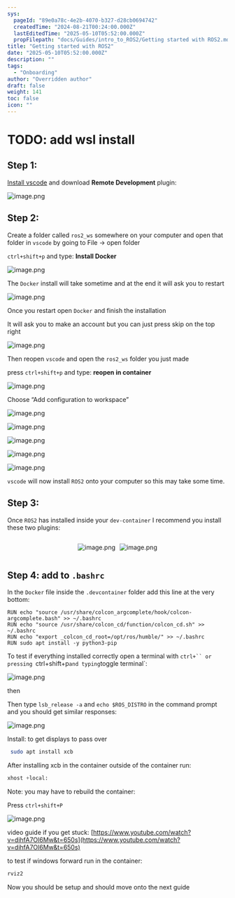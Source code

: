 ```yaml
---
sys:
  pageId: "89e0a78c-4e2b-4070-b327-d28cb0694742"
  createdTime: "2024-08-21T00:24:00.000Z"
  lastEditedTime: "2025-05-10T05:52:00.000Z"
  propFilepath: "docs/Guides/intro_to_ROS2/Getting started with ROS2.md"
title: "Getting started with ROS2"
date: "2025-05-10T05:52:00.000Z"
description: ""
tags:
  - "Onboarding"
author: "Overridden author"
draft: false
weight: 141
toc: false
icon: ""
---
```


# TODO: add wsl install

## Step 1:

[Install vscode](https://code.visualstudio.com/download) and download **Remote Development** plugin:

![image.png](https://prod-files-secure.s3.us-west-2.amazonaws.com/d518164a-d88e-44d1-a4ee-3adb3bd8bce0/efb52993-1881-4a40-b95e-6f020334f022/image.png?X-Amz-Algorithm=AWS4-HMAC-SHA256&X-Amz-Content-Sha256=UNSIGNED-PAYLOAD&X-Amz-Credential=ASIAZI2LB466WBFKPSDD%2F20250715%2Fus-west-2%2Fs3%2Faws4_request&X-Amz-Date=20250715T170848Z&X-Amz-Expires=3600&X-Amz-Security-Token=IQoJb3JpZ2luX2VjEDEaCXVzLXdlc3QtMiJIMEYCIQD6BVO%2BpPTVrSJiDnuh0cgMiABgy6b5BheiXuJ22EaWPAIhAKC53tOrDYQwVtvpmG8Fb3SwvR8qbI1caw9HTl11ee7MKv8DCEoQABoMNjM3NDIzMTgzODA1IgwSKo7wM5Ppps3mda8q3AP1yqc0OdgGtcZN5PP0RGFDBMofeKcaZ%2BTPpM56Po8fiePUwCvZs1e%2Bf%2Bb23021cyDukPXqbJIfGTb794yxpvhjM4DM%2B3KABBgM7yaz%2B%2B3p6RzB%2By82cCjUzUbQmtDPVftKeseMBKyYaLF8uCL%2FA6yVecMVeD2LjMaXHs1YE8jDxinH3HARLm0%2FBmy9YJBZFckZiP1oieufRlgTSsTSmh92RvHyGOSzvhWvsSuFn9ilnK5chdfHdDP2kAKVHB6xuOn1ShURfSane0SeTbEx2MH6yGoPyEqsW4LH3S34KaeWcJQ6yt5a7%2F2NLF9PjokLRfC66bVxRuii%2FfKZzgh%2BJRVmQQrRGDVGdZWjZQjl8%2Fd74PCvMHtEgMtHuihkpKyv0kzFlERgF8Oi1nzagxlqlgK8VmpQs0Q1C499SHmAe983mG5DG5%2Ber3I5BP3Z3wcjIbn7TgysRaNhp4Wnz3JQk3Dcq746E37IHRE6nf5jdyik2UupcHw1PzXQiFcrtLJyS8%2B5mqxW5MYIzX11ncSONqx%2F3rlGPM5Tgk0XGc%2BxXbCzHQ72dbL%2B0TrjQ6D01a9bqYkZ5B60AWwKD4pzg0cydgRnH9CkFvARt5t2COoi%2BVkaTg9CedsE%2BQuc09avmjCkhtrDBjqkASg9VFI7hqoWc1nMmjFDbS1yzVeYa3VqFQMU3MvNHhXOq2AcdmnpZqdp%2BdLDxmj%2BA2yk1d2dSYwuF7ICAh7akCQVUepv5CKOxuxHFy80KAUtrIMqI6a8U5cqj1yNSY53QqGxnZLGU51bSkLEbncosLyBFA8zCwvTwLIP%2Fn9jafWuIH8Fwz2YsmiV7%2BMaHXtv6%2Bb6YfmL9Bdk1zlp88gXeakgHcLH&X-Amz-Signature=76545a93399fc68c896ebd730cc17048ba6124f4b89a6e571a6f2fdbf8563428&X-Amz-SignedHeaders=host&x-amz-checksum-mode=ENABLED&x-id=GetObject)

## Step 2:

Create a folder called `ros2_ws` somewhere on your computer and open that folder in `vscode` by going to File → open folder 

`ctrl+shift+p` and type: **Install Docker**

![image.png](https://prod-files-secure.s3.us-west-2.amazonaws.com/d518164a-d88e-44d1-a4ee-3adb3bd8bce0/2269dc0e-1cd5-47ff-bceb-c04ad9b2eab0/image.png?X-Amz-Algorithm=AWS4-HMAC-SHA256&X-Amz-Content-Sha256=UNSIGNED-PAYLOAD&X-Amz-Credential=ASIAZI2LB466WBFKPSDD%2F20250715%2Fus-west-2%2Fs3%2Faws4_request&X-Amz-Date=20250715T170848Z&X-Amz-Expires=3600&X-Amz-Security-Token=IQoJb3JpZ2luX2VjEDEaCXVzLXdlc3QtMiJIMEYCIQD6BVO%2BpPTVrSJiDnuh0cgMiABgy6b5BheiXuJ22EaWPAIhAKC53tOrDYQwVtvpmG8Fb3SwvR8qbI1caw9HTl11ee7MKv8DCEoQABoMNjM3NDIzMTgzODA1IgwSKo7wM5Ppps3mda8q3AP1yqc0OdgGtcZN5PP0RGFDBMofeKcaZ%2BTPpM56Po8fiePUwCvZs1e%2Bf%2Bb23021cyDukPXqbJIfGTb794yxpvhjM4DM%2B3KABBgM7yaz%2B%2B3p6RzB%2By82cCjUzUbQmtDPVftKeseMBKyYaLF8uCL%2FA6yVecMVeD2LjMaXHs1YE8jDxinH3HARLm0%2FBmy9YJBZFckZiP1oieufRlgTSsTSmh92RvHyGOSzvhWvsSuFn9ilnK5chdfHdDP2kAKVHB6xuOn1ShURfSane0SeTbEx2MH6yGoPyEqsW4LH3S34KaeWcJQ6yt5a7%2F2NLF9PjokLRfC66bVxRuii%2FfKZzgh%2BJRVmQQrRGDVGdZWjZQjl8%2Fd74PCvMHtEgMtHuihkpKyv0kzFlERgF8Oi1nzagxlqlgK8VmpQs0Q1C499SHmAe983mG5DG5%2Ber3I5BP3Z3wcjIbn7TgysRaNhp4Wnz3JQk3Dcq746E37IHRE6nf5jdyik2UupcHw1PzXQiFcrtLJyS8%2B5mqxW5MYIzX11ncSONqx%2F3rlGPM5Tgk0XGc%2BxXbCzHQ72dbL%2B0TrjQ6D01a9bqYkZ5B60AWwKD4pzg0cydgRnH9CkFvARt5t2COoi%2BVkaTg9CedsE%2BQuc09avmjCkhtrDBjqkASg9VFI7hqoWc1nMmjFDbS1yzVeYa3VqFQMU3MvNHhXOq2AcdmnpZqdp%2BdLDxmj%2BA2yk1d2dSYwuF7ICAh7akCQVUepv5CKOxuxHFy80KAUtrIMqI6a8U5cqj1yNSY53QqGxnZLGU51bSkLEbncosLyBFA8zCwvTwLIP%2Fn9jafWuIH8Fwz2YsmiV7%2BMaHXtv6%2Bb6YfmL9Bdk1zlp88gXeakgHcLH&X-Amz-Signature=6cab3357918204abefdea7dee7266f497b0464a26fddd4fbbb75170c3e77f763&X-Amz-SignedHeaders=host&x-amz-checksum-mode=ENABLED&x-id=GetObject)

The `Docker` install will take sometime and at the end it will ask you to restart

![image.png](https://prod-files-secure.s3.us-west-2.amazonaws.com/d518164a-d88e-44d1-a4ee-3adb3bd8bce0/ed233f78-be33-4b1f-b89c-9c346c0e961e/image.png?X-Amz-Algorithm=AWS4-HMAC-SHA256&X-Amz-Content-Sha256=UNSIGNED-PAYLOAD&X-Amz-Credential=ASIAZI2LB466WBFKPSDD%2F20250715%2Fus-west-2%2Fs3%2Faws4_request&X-Amz-Date=20250715T170848Z&X-Amz-Expires=3600&X-Amz-Security-Token=IQoJb3JpZ2luX2VjEDEaCXVzLXdlc3QtMiJIMEYCIQD6BVO%2BpPTVrSJiDnuh0cgMiABgy6b5BheiXuJ22EaWPAIhAKC53tOrDYQwVtvpmG8Fb3SwvR8qbI1caw9HTl11ee7MKv8DCEoQABoMNjM3NDIzMTgzODA1IgwSKo7wM5Ppps3mda8q3AP1yqc0OdgGtcZN5PP0RGFDBMofeKcaZ%2BTPpM56Po8fiePUwCvZs1e%2Bf%2Bb23021cyDukPXqbJIfGTb794yxpvhjM4DM%2B3KABBgM7yaz%2B%2B3p6RzB%2By82cCjUzUbQmtDPVftKeseMBKyYaLF8uCL%2FA6yVecMVeD2LjMaXHs1YE8jDxinH3HARLm0%2FBmy9YJBZFckZiP1oieufRlgTSsTSmh92RvHyGOSzvhWvsSuFn9ilnK5chdfHdDP2kAKVHB6xuOn1ShURfSane0SeTbEx2MH6yGoPyEqsW4LH3S34KaeWcJQ6yt5a7%2F2NLF9PjokLRfC66bVxRuii%2FfKZzgh%2BJRVmQQrRGDVGdZWjZQjl8%2Fd74PCvMHtEgMtHuihkpKyv0kzFlERgF8Oi1nzagxlqlgK8VmpQs0Q1C499SHmAe983mG5DG5%2Ber3I5BP3Z3wcjIbn7TgysRaNhp4Wnz3JQk3Dcq746E37IHRE6nf5jdyik2UupcHw1PzXQiFcrtLJyS8%2B5mqxW5MYIzX11ncSONqx%2F3rlGPM5Tgk0XGc%2BxXbCzHQ72dbL%2B0TrjQ6D01a9bqYkZ5B60AWwKD4pzg0cydgRnH9CkFvARt5t2COoi%2BVkaTg9CedsE%2BQuc09avmjCkhtrDBjqkASg9VFI7hqoWc1nMmjFDbS1yzVeYa3VqFQMU3MvNHhXOq2AcdmnpZqdp%2BdLDxmj%2BA2yk1d2dSYwuF7ICAh7akCQVUepv5CKOxuxHFy80KAUtrIMqI6a8U5cqj1yNSY53QqGxnZLGU51bSkLEbncosLyBFA8zCwvTwLIP%2Fn9jafWuIH8Fwz2YsmiV7%2BMaHXtv6%2Bb6YfmL9Bdk1zlp88gXeakgHcLH&X-Amz-Signature=72ea3525146653c08f6da88e5148769286471be1b3fa810b035bbcb187487b22&X-Amz-SignedHeaders=host&x-amz-checksum-mode=ENABLED&x-id=GetObject)

Once you restart open `Docker` and finish the installation

It will ask you to make an account but you can just press skip on the top right

![image.png](https://prod-files-secure.s3.us-west-2.amazonaws.com/d518164a-d88e-44d1-a4ee-3adb3bd8bce0/21010ad9-1659-4fd9-9f59-9932a09b2a3d/image.png?X-Amz-Algorithm=AWS4-HMAC-SHA256&X-Amz-Content-Sha256=UNSIGNED-PAYLOAD&X-Amz-Credential=ASIAZI2LB466WBFKPSDD%2F20250715%2Fus-west-2%2Fs3%2Faws4_request&X-Amz-Date=20250715T170848Z&X-Amz-Expires=3600&X-Amz-Security-Token=IQoJb3JpZ2luX2VjEDEaCXVzLXdlc3QtMiJIMEYCIQD6BVO%2BpPTVrSJiDnuh0cgMiABgy6b5BheiXuJ22EaWPAIhAKC53tOrDYQwVtvpmG8Fb3SwvR8qbI1caw9HTl11ee7MKv8DCEoQABoMNjM3NDIzMTgzODA1IgwSKo7wM5Ppps3mda8q3AP1yqc0OdgGtcZN5PP0RGFDBMofeKcaZ%2BTPpM56Po8fiePUwCvZs1e%2Bf%2Bb23021cyDukPXqbJIfGTb794yxpvhjM4DM%2B3KABBgM7yaz%2B%2B3p6RzB%2By82cCjUzUbQmtDPVftKeseMBKyYaLF8uCL%2FA6yVecMVeD2LjMaXHs1YE8jDxinH3HARLm0%2FBmy9YJBZFckZiP1oieufRlgTSsTSmh92RvHyGOSzvhWvsSuFn9ilnK5chdfHdDP2kAKVHB6xuOn1ShURfSane0SeTbEx2MH6yGoPyEqsW4LH3S34KaeWcJQ6yt5a7%2F2NLF9PjokLRfC66bVxRuii%2FfKZzgh%2BJRVmQQrRGDVGdZWjZQjl8%2Fd74PCvMHtEgMtHuihkpKyv0kzFlERgF8Oi1nzagxlqlgK8VmpQs0Q1C499SHmAe983mG5DG5%2Ber3I5BP3Z3wcjIbn7TgysRaNhp4Wnz3JQk3Dcq746E37IHRE6nf5jdyik2UupcHw1PzXQiFcrtLJyS8%2B5mqxW5MYIzX11ncSONqx%2F3rlGPM5Tgk0XGc%2BxXbCzHQ72dbL%2B0TrjQ6D01a9bqYkZ5B60AWwKD4pzg0cydgRnH9CkFvARt5t2COoi%2BVkaTg9CedsE%2BQuc09avmjCkhtrDBjqkASg9VFI7hqoWc1nMmjFDbS1yzVeYa3VqFQMU3MvNHhXOq2AcdmnpZqdp%2BdLDxmj%2BA2yk1d2dSYwuF7ICAh7akCQVUepv5CKOxuxHFy80KAUtrIMqI6a8U5cqj1yNSY53QqGxnZLGU51bSkLEbncosLyBFA8zCwvTwLIP%2Fn9jafWuIH8Fwz2YsmiV7%2BMaHXtv6%2Bb6YfmL9Bdk1zlp88gXeakgHcLH&X-Amz-Signature=96361959a3e54cb43ce1a46dfafeda4b4933299cd38a1efda02127fb1c92681a&X-Amz-SignedHeaders=host&x-amz-checksum-mode=ENABLED&x-id=GetObject)

Then reopen `vscode` and open the `ros2_ws` folder you just made

press `ctrl+shift+p` and type: **reopen in container**

![image.png](https://prod-files-secure.s3.us-west-2.amazonaws.com/d518164a-d88e-44d1-a4ee-3adb3bd8bce0/4e93b8c2-41ad-488c-8095-c74205196118/image.png?X-Amz-Algorithm=AWS4-HMAC-SHA256&X-Amz-Content-Sha256=UNSIGNED-PAYLOAD&X-Amz-Credential=ASIAZI2LB466WBFKPSDD%2F20250715%2Fus-west-2%2Fs3%2Faws4_request&X-Amz-Date=20250715T170848Z&X-Amz-Expires=3600&X-Amz-Security-Token=IQoJb3JpZ2luX2VjEDEaCXVzLXdlc3QtMiJIMEYCIQD6BVO%2BpPTVrSJiDnuh0cgMiABgy6b5BheiXuJ22EaWPAIhAKC53tOrDYQwVtvpmG8Fb3SwvR8qbI1caw9HTl11ee7MKv8DCEoQABoMNjM3NDIzMTgzODA1IgwSKo7wM5Ppps3mda8q3AP1yqc0OdgGtcZN5PP0RGFDBMofeKcaZ%2BTPpM56Po8fiePUwCvZs1e%2Bf%2Bb23021cyDukPXqbJIfGTb794yxpvhjM4DM%2B3KABBgM7yaz%2B%2B3p6RzB%2By82cCjUzUbQmtDPVftKeseMBKyYaLF8uCL%2FA6yVecMVeD2LjMaXHs1YE8jDxinH3HARLm0%2FBmy9YJBZFckZiP1oieufRlgTSsTSmh92RvHyGOSzvhWvsSuFn9ilnK5chdfHdDP2kAKVHB6xuOn1ShURfSane0SeTbEx2MH6yGoPyEqsW4LH3S34KaeWcJQ6yt5a7%2F2NLF9PjokLRfC66bVxRuii%2FfKZzgh%2BJRVmQQrRGDVGdZWjZQjl8%2Fd74PCvMHtEgMtHuihkpKyv0kzFlERgF8Oi1nzagxlqlgK8VmpQs0Q1C499SHmAe983mG5DG5%2Ber3I5BP3Z3wcjIbn7TgysRaNhp4Wnz3JQk3Dcq746E37IHRE6nf5jdyik2UupcHw1PzXQiFcrtLJyS8%2B5mqxW5MYIzX11ncSONqx%2F3rlGPM5Tgk0XGc%2BxXbCzHQ72dbL%2B0TrjQ6D01a9bqYkZ5B60AWwKD4pzg0cydgRnH9CkFvARt5t2COoi%2BVkaTg9CedsE%2BQuc09avmjCkhtrDBjqkASg9VFI7hqoWc1nMmjFDbS1yzVeYa3VqFQMU3MvNHhXOq2AcdmnpZqdp%2BdLDxmj%2BA2yk1d2dSYwuF7ICAh7akCQVUepv5CKOxuxHFy80KAUtrIMqI6a8U5cqj1yNSY53QqGxnZLGU51bSkLEbncosLyBFA8zCwvTwLIP%2Fn9jafWuIH8Fwz2YsmiV7%2BMaHXtv6%2Bb6YfmL9Bdk1zlp88gXeakgHcLH&X-Amz-Signature=c1687e04ea86214aef21215e7d8a88b0726198445ceee8db14cd660ccf7f9760&X-Amz-SignedHeaders=host&x-amz-checksum-mode=ENABLED&x-id=GetObject)

Choose “Add configuration to workspace”

![image.png](https://prod-files-secure.s3.us-west-2.amazonaws.com/d518164a-d88e-44d1-a4ee-3adb3bd8bce0/9560b282-5060-4989-ba37-97e7b2c22476/image.png?X-Amz-Algorithm=AWS4-HMAC-SHA256&X-Amz-Content-Sha256=UNSIGNED-PAYLOAD&X-Amz-Credential=ASIAZI2LB466WBFKPSDD%2F20250715%2Fus-west-2%2Fs3%2Faws4_request&X-Amz-Date=20250715T170848Z&X-Amz-Expires=3600&X-Amz-Security-Token=IQoJb3JpZ2luX2VjEDEaCXVzLXdlc3QtMiJIMEYCIQD6BVO%2BpPTVrSJiDnuh0cgMiABgy6b5BheiXuJ22EaWPAIhAKC53tOrDYQwVtvpmG8Fb3SwvR8qbI1caw9HTl11ee7MKv8DCEoQABoMNjM3NDIzMTgzODA1IgwSKo7wM5Ppps3mda8q3AP1yqc0OdgGtcZN5PP0RGFDBMofeKcaZ%2BTPpM56Po8fiePUwCvZs1e%2Bf%2Bb23021cyDukPXqbJIfGTb794yxpvhjM4DM%2B3KABBgM7yaz%2B%2B3p6RzB%2By82cCjUzUbQmtDPVftKeseMBKyYaLF8uCL%2FA6yVecMVeD2LjMaXHs1YE8jDxinH3HARLm0%2FBmy9YJBZFckZiP1oieufRlgTSsTSmh92RvHyGOSzvhWvsSuFn9ilnK5chdfHdDP2kAKVHB6xuOn1ShURfSane0SeTbEx2MH6yGoPyEqsW4LH3S34KaeWcJQ6yt5a7%2F2NLF9PjokLRfC66bVxRuii%2FfKZzgh%2BJRVmQQrRGDVGdZWjZQjl8%2Fd74PCvMHtEgMtHuihkpKyv0kzFlERgF8Oi1nzagxlqlgK8VmpQs0Q1C499SHmAe983mG5DG5%2Ber3I5BP3Z3wcjIbn7TgysRaNhp4Wnz3JQk3Dcq746E37IHRE6nf5jdyik2UupcHw1PzXQiFcrtLJyS8%2B5mqxW5MYIzX11ncSONqx%2F3rlGPM5Tgk0XGc%2BxXbCzHQ72dbL%2B0TrjQ6D01a9bqYkZ5B60AWwKD4pzg0cydgRnH9CkFvARt5t2COoi%2BVkaTg9CedsE%2BQuc09avmjCkhtrDBjqkASg9VFI7hqoWc1nMmjFDbS1yzVeYa3VqFQMU3MvNHhXOq2AcdmnpZqdp%2BdLDxmj%2BA2yk1d2dSYwuF7ICAh7akCQVUepv5CKOxuxHFy80KAUtrIMqI6a8U5cqj1yNSY53QqGxnZLGU51bSkLEbncosLyBFA8zCwvTwLIP%2Fn9jafWuIH8Fwz2YsmiV7%2BMaHXtv6%2Bb6YfmL9Bdk1zlp88gXeakgHcLH&X-Amz-Signature=752ccb2ecfd74d1a49c6a7ede22a645e55416b40690c239d493a0cfddb952843&X-Amz-SignedHeaders=host&x-amz-checksum-mode=ENABLED&x-id=GetObject)

![image.png](https://prod-files-secure.s3.us-west-2.amazonaws.com/d518164a-d88e-44d1-a4ee-3adb3bd8bce0/2ee63f81-886b-48e8-a553-dc6e5eac99e4/image.png?X-Amz-Algorithm=AWS4-HMAC-SHA256&X-Amz-Content-Sha256=UNSIGNED-PAYLOAD&X-Amz-Credential=ASIAZI2LB466WBFKPSDD%2F20250715%2Fus-west-2%2Fs3%2Faws4_request&X-Amz-Date=20250715T170848Z&X-Amz-Expires=3600&X-Amz-Security-Token=IQoJb3JpZ2luX2VjEDEaCXVzLXdlc3QtMiJIMEYCIQD6BVO%2BpPTVrSJiDnuh0cgMiABgy6b5BheiXuJ22EaWPAIhAKC53tOrDYQwVtvpmG8Fb3SwvR8qbI1caw9HTl11ee7MKv8DCEoQABoMNjM3NDIzMTgzODA1IgwSKo7wM5Ppps3mda8q3AP1yqc0OdgGtcZN5PP0RGFDBMofeKcaZ%2BTPpM56Po8fiePUwCvZs1e%2Bf%2Bb23021cyDukPXqbJIfGTb794yxpvhjM4DM%2B3KABBgM7yaz%2B%2B3p6RzB%2By82cCjUzUbQmtDPVftKeseMBKyYaLF8uCL%2FA6yVecMVeD2LjMaXHs1YE8jDxinH3HARLm0%2FBmy9YJBZFckZiP1oieufRlgTSsTSmh92RvHyGOSzvhWvsSuFn9ilnK5chdfHdDP2kAKVHB6xuOn1ShURfSane0SeTbEx2MH6yGoPyEqsW4LH3S34KaeWcJQ6yt5a7%2F2NLF9PjokLRfC66bVxRuii%2FfKZzgh%2BJRVmQQrRGDVGdZWjZQjl8%2Fd74PCvMHtEgMtHuihkpKyv0kzFlERgF8Oi1nzagxlqlgK8VmpQs0Q1C499SHmAe983mG5DG5%2Ber3I5BP3Z3wcjIbn7TgysRaNhp4Wnz3JQk3Dcq746E37IHRE6nf5jdyik2UupcHw1PzXQiFcrtLJyS8%2B5mqxW5MYIzX11ncSONqx%2F3rlGPM5Tgk0XGc%2BxXbCzHQ72dbL%2B0TrjQ6D01a9bqYkZ5B60AWwKD4pzg0cydgRnH9CkFvARt5t2COoi%2BVkaTg9CedsE%2BQuc09avmjCkhtrDBjqkASg9VFI7hqoWc1nMmjFDbS1yzVeYa3VqFQMU3MvNHhXOq2AcdmnpZqdp%2BdLDxmj%2BA2yk1d2dSYwuF7ICAh7akCQVUepv5CKOxuxHFy80KAUtrIMqI6a8U5cqj1yNSY53QqGxnZLGU51bSkLEbncosLyBFA8zCwvTwLIP%2Fn9jafWuIH8Fwz2YsmiV7%2BMaHXtv6%2Bb6YfmL9Bdk1zlp88gXeakgHcLH&X-Amz-Signature=6af6854ead0d6cdcdb63bdb995aaee73cdebb500c82fb97aea3d65fc17af3cb5&X-Amz-SignedHeaders=host&x-amz-checksum-mode=ENABLED&x-id=GetObject)

![image.png](https://prod-files-secure.s3.us-west-2.amazonaws.com/d518164a-d88e-44d1-a4ee-3adb3bd8bce0/ae1580b2-b048-407e-aed9-b584224a7a04/image.png?X-Amz-Algorithm=AWS4-HMAC-SHA256&X-Amz-Content-Sha256=UNSIGNED-PAYLOAD&X-Amz-Credential=ASIAZI2LB466WBFKPSDD%2F20250715%2Fus-west-2%2Fs3%2Faws4_request&X-Amz-Date=20250715T170848Z&X-Amz-Expires=3600&X-Amz-Security-Token=IQoJb3JpZ2luX2VjEDEaCXVzLXdlc3QtMiJIMEYCIQD6BVO%2BpPTVrSJiDnuh0cgMiABgy6b5BheiXuJ22EaWPAIhAKC53tOrDYQwVtvpmG8Fb3SwvR8qbI1caw9HTl11ee7MKv8DCEoQABoMNjM3NDIzMTgzODA1IgwSKo7wM5Ppps3mda8q3AP1yqc0OdgGtcZN5PP0RGFDBMofeKcaZ%2BTPpM56Po8fiePUwCvZs1e%2Bf%2Bb23021cyDukPXqbJIfGTb794yxpvhjM4DM%2B3KABBgM7yaz%2B%2B3p6RzB%2By82cCjUzUbQmtDPVftKeseMBKyYaLF8uCL%2FA6yVecMVeD2LjMaXHs1YE8jDxinH3HARLm0%2FBmy9YJBZFckZiP1oieufRlgTSsTSmh92RvHyGOSzvhWvsSuFn9ilnK5chdfHdDP2kAKVHB6xuOn1ShURfSane0SeTbEx2MH6yGoPyEqsW4LH3S34KaeWcJQ6yt5a7%2F2NLF9PjokLRfC66bVxRuii%2FfKZzgh%2BJRVmQQrRGDVGdZWjZQjl8%2Fd74PCvMHtEgMtHuihkpKyv0kzFlERgF8Oi1nzagxlqlgK8VmpQs0Q1C499SHmAe983mG5DG5%2Ber3I5BP3Z3wcjIbn7TgysRaNhp4Wnz3JQk3Dcq746E37IHRE6nf5jdyik2UupcHw1PzXQiFcrtLJyS8%2B5mqxW5MYIzX11ncSONqx%2F3rlGPM5Tgk0XGc%2BxXbCzHQ72dbL%2B0TrjQ6D01a9bqYkZ5B60AWwKD4pzg0cydgRnH9CkFvARt5t2COoi%2BVkaTg9CedsE%2BQuc09avmjCkhtrDBjqkASg9VFI7hqoWc1nMmjFDbS1yzVeYa3VqFQMU3MvNHhXOq2AcdmnpZqdp%2BdLDxmj%2BA2yk1d2dSYwuF7ICAh7akCQVUepv5CKOxuxHFy80KAUtrIMqI6a8U5cqj1yNSY53QqGxnZLGU51bSkLEbncosLyBFA8zCwvTwLIP%2Fn9jafWuIH8Fwz2YsmiV7%2BMaHXtv6%2Bb6YfmL9Bdk1zlp88gXeakgHcLH&X-Amz-Signature=817fd8287b534bd0b9b56561f31d55586ad5789566868f806dbce9ffdbb73bcc&X-Amz-SignedHeaders=host&x-amz-checksum-mode=ENABLED&x-id=GetObject)

![image.png](https://prod-files-secure.s3.us-west-2.amazonaws.com/d518164a-d88e-44d1-a4ee-3adb3bd8bce0/53255b28-f75e-430f-b9e3-c0ac8577e42b/image.png?X-Amz-Algorithm=AWS4-HMAC-SHA256&X-Amz-Content-Sha256=UNSIGNED-PAYLOAD&X-Amz-Credential=ASIAZI2LB466WBFKPSDD%2F20250715%2Fus-west-2%2Fs3%2Faws4_request&X-Amz-Date=20250715T170848Z&X-Amz-Expires=3600&X-Amz-Security-Token=IQoJb3JpZ2luX2VjEDEaCXVzLXdlc3QtMiJIMEYCIQD6BVO%2BpPTVrSJiDnuh0cgMiABgy6b5BheiXuJ22EaWPAIhAKC53tOrDYQwVtvpmG8Fb3SwvR8qbI1caw9HTl11ee7MKv8DCEoQABoMNjM3NDIzMTgzODA1IgwSKo7wM5Ppps3mda8q3AP1yqc0OdgGtcZN5PP0RGFDBMofeKcaZ%2BTPpM56Po8fiePUwCvZs1e%2Bf%2Bb23021cyDukPXqbJIfGTb794yxpvhjM4DM%2B3KABBgM7yaz%2B%2B3p6RzB%2By82cCjUzUbQmtDPVftKeseMBKyYaLF8uCL%2FA6yVecMVeD2LjMaXHs1YE8jDxinH3HARLm0%2FBmy9YJBZFckZiP1oieufRlgTSsTSmh92RvHyGOSzvhWvsSuFn9ilnK5chdfHdDP2kAKVHB6xuOn1ShURfSane0SeTbEx2MH6yGoPyEqsW4LH3S34KaeWcJQ6yt5a7%2F2NLF9PjokLRfC66bVxRuii%2FfKZzgh%2BJRVmQQrRGDVGdZWjZQjl8%2Fd74PCvMHtEgMtHuihkpKyv0kzFlERgF8Oi1nzagxlqlgK8VmpQs0Q1C499SHmAe983mG5DG5%2Ber3I5BP3Z3wcjIbn7TgysRaNhp4Wnz3JQk3Dcq746E37IHRE6nf5jdyik2UupcHw1PzXQiFcrtLJyS8%2B5mqxW5MYIzX11ncSONqx%2F3rlGPM5Tgk0XGc%2BxXbCzHQ72dbL%2B0TrjQ6D01a9bqYkZ5B60AWwKD4pzg0cydgRnH9CkFvARt5t2COoi%2BVkaTg9CedsE%2BQuc09avmjCkhtrDBjqkASg9VFI7hqoWc1nMmjFDbS1yzVeYa3VqFQMU3MvNHhXOq2AcdmnpZqdp%2BdLDxmj%2BA2yk1d2dSYwuF7ICAh7akCQVUepv5CKOxuxHFy80KAUtrIMqI6a8U5cqj1yNSY53QqGxnZLGU51bSkLEbncosLyBFA8zCwvTwLIP%2Fn9jafWuIH8Fwz2YsmiV7%2BMaHXtv6%2Bb6YfmL9Bdk1zlp88gXeakgHcLH&X-Amz-Signature=016dcecc55496b19503d959732a9d3bba99dad2d41ea98fa6dc3b556f658980d&X-Amz-SignedHeaders=host&x-amz-checksum-mode=ENABLED&x-id=GetObject)

![image.png](https://prod-files-secure.s3.us-west-2.amazonaws.com/d518164a-d88e-44d1-a4ee-3adb3bd8bce0/7c562767-5af9-4ffb-97d1-327bcdf4ee00/image.png?X-Amz-Algorithm=AWS4-HMAC-SHA256&X-Amz-Content-Sha256=UNSIGNED-PAYLOAD&X-Amz-Credential=ASIAZI2LB466WBFKPSDD%2F20250715%2Fus-west-2%2Fs3%2Faws4_request&X-Amz-Date=20250715T170848Z&X-Amz-Expires=3600&X-Amz-Security-Token=IQoJb3JpZ2luX2VjEDEaCXVzLXdlc3QtMiJIMEYCIQD6BVO%2BpPTVrSJiDnuh0cgMiABgy6b5BheiXuJ22EaWPAIhAKC53tOrDYQwVtvpmG8Fb3SwvR8qbI1caw9HTl11ee7MKv8DCEoQABoMNjM3NDIzMTgzODA1IgwSKo7wM5Ppps3mda8q3AP1yqc0OdgGtcZN5PP0RGFDBMofeKcaZ%2BTPpM56Po8fiePUwCvZs1e%2Bf%2Bb23021cyDukPXqbJIfGTb794yxpvhjM4DM%2B3KABBgM7yaz%2B%2B3p6RzB%2By82cCjUzUbQmtDPVftKeseMBKyYaLF8uCL%2FA6yVecMVeD2LjMaXHs1YE8jDxinH3HARLm0%2FBmy9YJBZFckZiP1oieufRlgTSsTSmh92RvHyGOSzvhWvsSuFn9ilnK5chdfHdDP2kAKVHB6xuOn1ShURfSane0SeTbEx2MH6yGoPyEqsW4LH3S34KaeWcJQ6yt5a7%2F2NLF9PjokLRfC66bVxRuii%2FfKZzgh%2BJRVmQQrRGDVGdZWjZQjl8%2Fd74PCvMHtEgMtHuihkpKyv0kzFlERgF8Oi1nzagxlqlgK8VmpQs0Q1C499SHmAe983mG5DG5%2Ber3I5BP3Z3wcjIbn7TgysRaNhp4Wnz3JQk3Dcq746E37IHRE6nf5jdyik2UupcHw1PzXQiFcrtLJyS8%2B5mqxW5MYIzX11ncSONqx%2F3rlGPM5Tgk0XGc%2BxXbCzHQ72dbL%2B0TrjQ6D01a9bqYkZ5B60AWwKD4pzg0cydgRnH9CkFvARt5t2COoi%2BVkaTg9CedsE%2BQuc09avmjCkhtrDBjqkASg9VFI7hqoWc1nMmjFDbS1yzVeYa3VqFQMU3MvNHhXOq2AcdmnpZqdp%2BdLDxmj%2BA2yk1d2dSYwuF7ICAh7akCQVUepv5CKOxuxHFy80KAUtrIMqI6a8U5cqj1yNSY53QqGxnZLGU51bSkLEbncosLyBFA8zCwvTwLIP%2Fn9jafWuIH8Fwz2YsmiV7%2BMaHXtv6%2Bb6YfmL9Bdk1zlp88gXeakgHcLH&X-Amz-Signature=ff0ac8dbbe1bb76dc19e98f26cc388c8ddcb5e1085f64240f170be56b2ac9f4d&X-Amz-SignedHeaders=host&x-amz-checksum-mode=ENABLED&x-id=GetObject)

`vscode` will now install `ROS2` onto your computer so this may take some time.

## Step 3:

Once `ROS2` has installed inside your `dev-container` I recommend you install these two plugins:

<div style="display: flex;flex-direction: row; column-gap:10px; max-width: 630px;justify-content: center;">
<div>

![image.png](https://prod-files-secure.s3.us-west-2.amazonaws.com/d518164a-d88e-44d1-a4ee-3adb3bd8bce0/3fc3d550-5a54-4ba1-ba6b-faa01cdb7369/image.png?X-Amz-Algorithm=AWS4-HMAC-SHA256&X-Amz-Content-Sha256=UNSIGNED-PAYLOAD&X-Amz-Credential=ASIAZI2LB4663TQMXLPV%2F20250715%2Fus-west-2%2Fs3%2Faws4_request&X-Amz-Date=20250715T170850Z&X-Amz-Expires=3600&X-Amz-Security-Token=IQoJb3JpZ2luX2VjEDEaCXVzLXdlc3QtMiJHMEUCIQCyDeuUiceHmqDYeES81KjNzzX7taStIcVokwuq38lkMQIgVO%2FxZlUFPAZVMzYbT3nruzn%2BxhGvIUabLhAGEEOtbnsq%2FwMIShAAGgw2Mzc0MjMxODM4MDUiDL%2F6zwDpazlKb6w08yrcAzG8hgK3IjzuJ2qAZp6yDEG9fTK7OgY5QUJVAfvnsqJBg6uUy%2FzhzikKjfmtSnlHeIazVU9DK0eq%2Fub%2FMkxvdJDMoP4BTTALfeF7yR6s3%2BbZFdf%2B78xr0Fu4K6Vs5COV2ks2oox%2B1YniU3R1EusZBdyQwMZd%2Bt81%2FER4CMIcNeNEi3LYBs%2BYYuMGqA0a3F7yQqma5nxokQOLC%2FmBKJ9figrhFkqCgegOtDbW%2Fw9%2FZcwtSpFIb1%2BbZ6JBJ8JNNd8ZK3Awj61l5gkYMLdqlYOlsmyue24wcW42fKrX80mS%2Bu4THwj4IyFvJpo44gny3j9%2BZiq2ceq2BknZkbXW%2FNa96T6Gy5G6YoyK6BtU2YvT2GlMOLt7eBGWKaA42SZ0izlHQE9Odxm1RAj8YdUT4%2F%2BdvTtFjflecSbCSVgUAuKQ3ZVdPI%2BFMXJOdGjOuYBBw5VJ48izA%2B4n42DSR2VYXtfMdPj10OmI2AynGxscuUhiPDrUW1rbiZq6aP92XckK24ZYlokiE7v0pQwNEqz4dkLcvhMMBtnHuQBJVSVEyNQ90PhlzzIODyIsB8cieXlOWtIYg%2FfUBrKC%2BDVuX%2F6p6l2GWLAAUyBLr9xWPLv4sQSFa2qqmx7f%2BEoUvPPDF%2BhAMImG2sMGOqUBdOBX8kYRJX3MZyKOyQxoVzIpWjIn2E%2Ft1Yh5%2BJ7Vo%2F4Uu%2By8I1hDeuVrZbhpmTPgSLJCRR6sEShSsSCrkE8OecwEBBS0BL9HyHSlGL55r38rM%2FtGNFETOPLeo9gjsW4mRt4icQPYiWkxFDV8gT%2Blqt3%2BqmTpDjjXoBfwUp3vScvWwKMZ%2Fh4yV0Sxq8u67FtMNQW1Htwn3UZvSFUvsXZFG4NmxTk2&X-Amz-Signature=9e53ec6cc23f16f43dc68722883ab20347ff1bc6f6e50ef12222ea6744d586cd&X-Amz-SignedHeaders=host&x-amz-checksum-mode=ENABLED&x-id=GetObject)

</div>
<div>

![image.png](https://prod-files-secure.s3.us-west-2.amazonaws.com/d518164a-d88e-44d1-a4ee-3adb3bd8bce0/d994cc66-13c2-4093-a5a3-f84cf4601a82/image.png?X-Amz-Algorithm=AWS4-HMAC-SHA256&X-Amz-Content-Sha256=UNSIGNED-PAYLOAD&X-Amz-Credential=ASIAZI2LB466UTILHB5Y%2F20250715%2Fus-west-2%2Fs3%2Faws4_request&X-Amz-Date=20250715T170851Z&X-Amz-Expires=3600&X-Amz-Security-Token=IQoJb3JpZ2luX2VjEDEaCXVzLXdlc3QtMiJHMEUCIQCC4RgPLGjyWtQOP%2BF6xYME1af2zIvfrBv%2FNqqvnNXZHgIgQVa09seHAH%2FgT3uzZenC4S5Ti9It%2BcWW1xxsqutaMowq%2FwMIShAAGgw2Mzc0MjMxODM4MDUiDOaGQrDoniXTKEuleircA%2BVVVG8xcsDWP%2FxlIQcQj7TppjEx2iAUVo2kPBoDCDG2l%2BR5gbrYVyP4bq0nrROtQIBNc%2B4fpZJfs4nysPYSuTzy%2F7eCAq71T%2BUet8aAxJ28vs%2Ffbg1OjhpQOPC7jTm3U2uRgQqHkyKWG3x6ndGT%2BM2nS%2BMwogDsbHJ7Z9YIV2eq1yz8JUsp9U7TyJ0z1mkeLheBHw%2BOHI1Rng6L%2BseKYUU93EcV0%2FhDjmdSJGTfTI%2F9JVTOPfbdhVkpIKcSdyWM5n2PAj43W1%2F2zxtBUd09MWvqqTB%2BuWVb6KXAV60cDUyFflyU%2BO%2BocL1olgTAqQsUpURRQiayJ%2FMkpg4t64Byl9yCE9yQwoIepchLWHIy%2BPzmCOTgvDaYFgUZKYbd6kdeOaLLbbczGIzMnOhSMzNFYphgsyueZk1K7beCgIe3z%2F4gq0yF%2FfoMk0rfCnUt8qkiWJG17y1ZaFW7wO25hHZwBCp4pJc4sTm7NNSVKOOyfiPIb1hqREdBt7rnijZ2L0C8JAuTcRPyc8nzHQHLRkn5bkXHA5GVDrSUXPP683QCXAmlB0k6U8IyfxdNNN%2By%2BDVxTeYi%2BxHipM8JYgmHaCD9EmcZPArm4UWunipJfPqg63BUr7%2FCDnF4NtmrcyxvMJmG2sMGOqUBGUUCYhh5CQy0%2B7pkRvKEHfuxeb8bW4lgryW8ajFXFliHl6QUlbYXBV%2Brwy32OA4gkjgkdcAdtDiRmUSvgdWwLN8KaC8RrxYoDjT2INXPCcK44jWKYdRuJKXlgzu8qFCFxYxi2vZMkk2p%2FcasUe%2F0sMFJ1%2Fd9AGvkDcPNmWneP4P3oR4wx6FfA2iSIveCtwxvjblw8A3tmxYZbgaWoNJx%2BCoPhPXd&X-Amz-Signature=34f30823a1e8f7a9aa6cab6fe6a4e92a8a0f25d97d7904e11ae3d6ef406bee58&X-Amz-SignedHeaders=host&x-amz-checksum-mode=ENABLED&x-id=GetObject)

</div>
</div>

## Step 4: add to `.bashrc`

In the `Docker` file inside the `.devcontainer` folder add this line at the very bottom: 

```docker
RUN echo "source /usr/share/colcon_argcomplete/hook/colcon-argcomplete.bash" >> ~/.bashrc
RUN echo "source /usr/share/colcon_cd/function/colcon_cd.sh" >> ~/.bashrc
RUN echo "export _colcon_cd_root=/opt/ros/humble/" >> ~/.bashrc
RUN sudo apt install -y python3-pip 
```

To test if everything installed correctly open a terminal with `ctrl+`` or pressing `ctrl+shift+p` and typing `toggle terminal`:

![image.png](https://prod-files-secure.s3.us-west-2.amazonaws.com/d518164a-d88e-44d1-a4ee-3adb3bd8bce0/6a4943d8-b04e-4c02-9a58-775f3384d1a5/image.png?X-Amz-Algorithm=AWS4-HMAC-SHA256&X-Amz-Content-Sha256=UNSIGNED-PAYLOAD&X-Amz-Credential=ASIAZI2LB466WBFKPSDD%2F20250715%2Fus-west-2%2Fs3%2Faws4_request&X-Amz-Date=20250715T170848Z&X-Amz-Expires=3600&X-Amz-Security-Token=IQoJb3JpZ2luX2VjEDEaCXVzLXdlc3QtMiJIMEYCIQD6BVO%2BpPTVrSJiDnuh0cgMiABgy6b5BheiXuJ22EaWPAIhAKC53tOrDYQwVtvpmG8Fb3SwvR8qbI1caw9HTl11ee7MKv8DCEoQABoMNjM3NDIzMTgzODA1IgwSKo7wM5Ppps3mda8q3AP1yqc0OdgGtcZN5PP0RGFDBMofeKcaZ%2BTPpM56Po8fiePUwCvZs1e%2Bf%2Bb23021cyDukPXqbJIfGTb794yxpvhjM4DM%2B3KABBgM7yaz%2B%2B3p6RzB%2By82cCjUzUbQmtDPVftKeseMBKyYaLF8uCL%2FA6yVecMVeD2LjMaXHs1YE8jDxinH3HARLm0%2FBmy9YJBZFckZiP1oieufRlgTSsTSmh92RvHyGOSzvhWvsSuFn9ilnK5chdfHdDP2kAKVHB6xuOn1ShURfSane0SeTbEx2MH6yGoPyEqsW4LH3S34KaeWcJQ6yt5a7%2F2NLF9PjokLRfC66bVxRuii%2FfKZzgh%2BJRVmQQrRGDVGdZWjZQjl8%2Fd74PCvMHtEgMtHuihkpKyv0kzFlERgF8Oi1nzagxlqlgK8VmpQs0Q1C499SHmAe983mG5DG5%2Ber3I5BP3Z3wcjIbn7TgysRaNhp4Wnz3JQk3Dcq746E37IHRE6nf5jdyik2UupcHw1PzXQiFcrtLJyS8%2B5mqxW5MYIzX11ncSONqx%2F3rlGPM5Tgk0XGc%2BxXbCzHQ72dbL%2B0TrjQ6D01a9bqYkZ5B60AWwKD4pzg0cydgRnH9CkFvARt5t2COoi%2BVkaTg9CedsE%2BQuc09avmjCkhtrDBjqkASg9VFI7hqoWc1nMmjFDbS1yzVeYa3VqFQMU3MvNHhXOq2AcdmnpZqdp%2BdLDxmj%2BA2yk1d2dSYwuF7ICAh7akCQVUepv5CKOxuxHFy80KAUtrIMqI6a8U5cqj1yNSY53QqGxnZLGU51bSkLEbncosLyBFA8zCwvTwLIP%2Fn9jafWuIH8Fwz2YsmiV7%2BMaHXtv6%2Bb6YfmL9Bdk1zlp88gXeakgHcLH&X-Amz-Signature=f77b168436d75f2a8a522efd614b765cc6836cf6a3560b1fa1f5be657abb3fa7&X-Amz-SignedHeaders=host&x-amz-checksum-mode=ENABLED&x-id=GetObject)

then 

Then type `lsb_release -a` and `echo $ROS_DISTRO` in the command prompt and you should get similar responses:

![image.png](https://prod-files-secure.s3.us-west-2.amazonaws.com/d518164a-d88e-44d1-a4ee-3adb3bd8bce0/3e635dec-a805-4e85-8b9e-d000e5b71a4e/image.png?X-Amz-Algorithm=AWS4-HMAC-SHA256&X-Amz-Content-Sha256=UNSIGNED-PAYLOAD&X-Amz-Credential=ASIAZI2LB466WBFKPSDD%2F20250715%2Fus-west-2%2Fs3%2Faws4_request&X-Amz-Date=20250715T170848Z&X-Amz-Expires=3600&X-Amz-Security-Token=IQoJb3JpZ2luX2VjEDEaCXVzLXdlc3QtMiJIMEYCIQD6BVO%2BpPTVrSJiDnuh0cgMiABgy6b5BheiXuJ22EaWPAIhAKC53tOrDYQwVtvpmG8Fb3SwvR8qbI1caw9HTl11ee7MKv8DCEoQABoMNjM3NDIzMTgzODA1IgwSKo7wM5Ppps3mda8q3AP1yqc0OdgGtcZN5PP0RGFDBMofeKcaZ%2BTPpM56Po8fiePUwCvZs1e%2Bf%2Bb23021cyDukPXqbJIfGTb794yxpvhjM4DM%2B3KABBgM7yaz%2B%2B3p6RzB%2By82cCjUzUbQmtDPVftKeseMBKyYaLF8uCL%2FA6yVecMVeD2LjMaXHs1YE8jDxinH3HARLm0%2FBmy9YJBZFckZiP1oieufRlgTSsTSmh92RvHyGOSzvhWvsSuFn9ilnK5chdfHdDP2kAKVHB6xuOn1ShURfSane0SeTbEx2MH6yGoPyEqsW4LH3S34KaeWcJQ6yt5a7%2F2NLF9PjokLRfC66bVxRuii%2FfKZzgh%2BJRVmQQrRGDVGdZWjZQjl8%2Fd74PCvMHtEgMtHuihkpKyv0kzFlERgF8Oi1nzagxlqlgK8VmpQs0Q1C499SHmAe983mG5DG5%2Ber3I5BP3Z3wcjIbn7TgysRaNhp4Wnz3JQk3Dcq746E37IHRE6nf5jdyik2UupcHw1PzXQiFcrtLJyS8%2B5mqxW5MYIzX11ncSONqx%2F3rlGPM5Tgk0XGc%2BxXbCzHQ72dbL%2B0TrjQ6D01a9bqYkZ5B60AWwKD4pzg0cydgRnH9CkFvARt5t2COoi%2BVkaTg9CedsE%2BQuc09avmjCkhtrDBjqkASg9VFI7hqoWc1nMmjFDbS1yzVeYa3VqFQMU3MvNHhXOq2AcdmnpZqdp%2BdLDxmj%2BA2yk1d2dSYwuF7ICAh7akCQVUepv5CKOxuxHFy80KAUtrIMqI6a8U5cqj1yNSY53QqGxnZLGU51bSkLEbncosLyBFA8zCwvTwLIP%2Fn9jafWuIH8Fwz2YsmiV7%2BMaHXtv6%2Bb6YfmL9Bdk1zlp88gXeakgHcLH&X-Amz-Signature=34da3abb37080966a836b27ca699db19854197010c3fdf5754804f5560c4eff6&X-Amz-SignedHeaders=host&x-amz-checksum-mode=ENABLED&x-id=GetObject)

Install:  to get displays to pass over

```bash
 sudo apt install xcb
```

After installing xcb in the container outside of the container run:

```python
xhost +local:
```

Note: you may have to rebuild the container:

Press `ctrl+shift+P`

![image.png](https://prod-files-secure.s3.us-west-2.amazonaws.com/d518164a-d88e-44d1-a4ee-3adb3bd8bce0/6c2be660-2618-4c38-9c26-53554f7a0b7b/image.png?X-Amz-Algorithm=AWS4-HMAC-SHA256&X-Amz-Content-Sha256=UNSIGNED-PAYLOAD&X-Amz-Credential=ASIAZI2LB466WBFKPSDD%2F20250715%2Fus-west-2%2Fs3%2Faws4_request&X-Amz-Date=20250715T170848Z&X-Amz-Expires=3600&X-Amz-Security-Token=IQoJb3JpZ2luX2VjEDEaCXVzLXdlc3QtMiJIMEYCIQD6BVO%2BpPTVrSJiDnuh0cgMiABgy6b5BheiXuJ22EaWPAIhAKC53tOrDYQwVtvpmG8Fb3SwvR8qbI1caw9HTl11ee7MKv8DCEoQABoMNjM3NDIzMTgzODA1IgwSKo7wM5Ppps3mda8q3AP1yqc0OdgGtcZN5PP0RGFDBMofeKcaZ%2BTPpM56Po8fiePUwCvZs1e%2Bf%2Bb23021cyDukPXqbJIfGTb794yxpvhjM4DM%2B3KABBgM7yaz%2B%2B3p6RzB%2By82cCjUzUbQmtDPVftKeseMBKyYaLF8uCL%2FA6yVecMVeD2LjMaXHs1YE8jDxinH3HARLm0%2FBmy9YJBZFckZiP1oieufRlgTSsTSmh92RvHyGOSzvhWvsSuFn9ilnK5chdfHdDP2kAKVHB6xuOn1ShURfSane0SeTbEx2MH6yGoPyEqsW4LH3S34KaeWcJQ6yt5a7%2F2NLF9PjokLRfC66bVxRuii%2FfKZzgh%2BJRVmQQrRGDVGdZWjZQjl8%2Fd74PCvMHtEgMtHuihkpKyv0kzFlERgF8Oi1nzagxlqlgK8VmpQs0Q1C499SHmAe983mG5DG5%2Ber3I5BP3Z3wcjIbn7TgysRaNhp4Wnz3JQk3Dcq746E37IHRE6nf5jdyik2UupcHw1PzXQiFcrtLJyS8%2B5mqxW5MYIzX11ncSONqx%2F3rlGPM5Tgk0XGc%2BxXbCzHQ72dbL%2B0TrjQ6D01a9bqYkZ5B60AWwKD4pzg0cydgRnH9CkFvARt5t2COoi%2BVkaTg9CedsE%2BQuc09avmjCkhtrDBjqkASg9VFI7hqoWc1nMmjFDbS1yzVeYa3VqFQMU3MvNHhXOq2AcdmnpZqdp%2BdLDxmj%2BA2yk1d2dSYwuF7ICAh7akCQVUepv5CKOxuxHFy80KAUtrIMqI6a8U5cqj1yNSY53QqGxnZLGU51bSkLEbncosLyBFA8zCwvTwLIP%2Fn9jafWuIH8Fwz2YsmiV7%2BMaHXtv6%2Bb6YfmL9Bdk1zlp88gXeakgHcLH&X-Amz-Signature=491923a7ea8f83ba7f68bf1331f3c6c9d78e150df988e0dd063196bc3594b584&X-Amz-SignedHeaders=host&x-amz-checksum-mode=ENABLED&x-id=GetObject)

video guide if you get stuck: [https://www.youtube.com/watch?v=dihfA7Ol6Mw&t=650s](https://www.youtube.com/watch?v=dihfA7Ol6Mw&t=650s)

to test if windows forward run in the container:

```bash
rviz2
```

Now you should be setup and should move onto the next guide 
